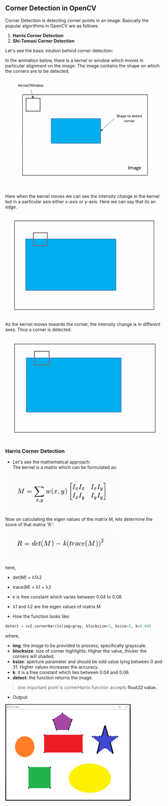 ## Corner Detection in OpenCV
Corner Detection is detecting corner points in an image. Basically the popular algorithms in OpenCV are as follows:
1. **Harris Corner Detection**
2. **Shi-Tomasi Corner Detection**

Let's see the basic intution behind corner detection:
  
In the animation below, there is a kernel or window which moves in particular alignment on the image. The image contains the shape on which the corners are to be detected.
  
![Animation1](Aditya_pics/Animation1.gif)

Here when the kernel moves we can see the intensity change in the kernel but in a particular axis either x-axis or y-axis. Here we can say that its an edge.
  
![Animation2](Aditya_pics/Animation2.gif)

As the kernel moves towards the corner, the intensity change is in different axes. Thus a corner is detected.
  
![Animation3](Aditya_pics/Animation3.gif)

### Harris Corner Detection
- Let's see the mathematical approach: <br>
The kernel is a matrix which can be formulated as:

![Harris_eqn1](Aditya_pics/Harris_eqn1.PNG)

Now on calculating the eigen values of the matrix M, lets determine the score of that matrix 'R':

![Harris_eqn2](Aditya_pics/Harris_eqn2.PNG)

here, 
- det(M) = λ1λ2
- trace(M) = λ1 + λ2
- k is free constant which varies between 0.04 to 0.06
- λ1 and λ2 are the eigen values of matrix M

- How the function looks like:
```python
detect = cv2.cornerHarris(img=gray, blocksize=5, ksize=5, k=0.04)
```
where,
- **img**: the image to be provided to process, specifically grayscale.
- **blocksize**: size of corner highlights. Higher the value, thicker the corners will shaded.
- **ksize**: aperture parameter and should be odd value lying between 0 and 31. Higher values increases the accuracy.
- **k**: it is a free constant which lies between 0.04 and 0.06.
- **detect**: the function returns the image. 

> one important point is cornerHarris function accepts **float32 value**.

- Output:

![Harris_output](Aditya_pics/Harris_output.PNG)
